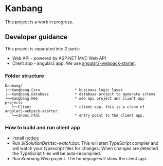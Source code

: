 ﻿# Kanbang

This project is a work in progress.

## Developer guidance
This project is separated into 2 parts:

* Web API - powered by ASP.NET MVC Web API
* Client app - angular2 app. We use [angular2-webpack-starter][ng2starter].

### Folder structure

```
Kanbang/
├──Kangbang.Core				* business logic layer
├──Kangbang.Database			* database project to generate schema
└──Kangbang.Web					* web api project and client app projects
   ├──Client					* client app. this is a clone of angular2-webpack-starter.
   └──Index.html				* entry point to the client app.
```

### How to build and run client app
* Install [nodejs](https://nodejs.org/)
* Run *$(SolutionDir)/tsc-watch.bat*. This will start TypeScript compiler and will watch your typescript files for changes. When changes are detected the TypeScript files will be auto-recompiled.
* Run *Kanbang.Web* project. The homepage will show the client app.

[ng2starter]:https://github.com/angular-class/angular2-webpack-starter
